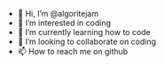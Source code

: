 - 👋 Hi, I’m @algoritejam
- 👀 I’m interested in coding
- 🌱 I’m currently learning how to code
- 💞️ I’m looking to collaborate on coding
- 📫 How to reach me on github

<!---
algoritejam/algoritejam is a ✨ special ✨ repository because its `README.md` (this file) appears on your GitHub profile.
You can click the Preview link to take a look at your changes.
--->
